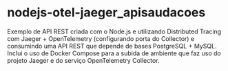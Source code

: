 # nodejs-otel-jaeger_apisaudacoes
Exemplo de API REST criada com o Node.js e utilizando Distributed Tracing com Jaeger + OpenTelemetry (configurando porta do Collector) e consumindo uma API REST que depende de bases PostgreSQL + MySQL. Inclui o uso de Docker Compose para a subida de ambiente que faz uso do projeto Jaeger e do serviço OpenTelemetry Collector.
